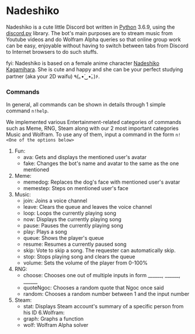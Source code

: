 # Nadeshiko

Nadeshiko is a cute little Discord bot written in [Python](https://www.python.org "Python homepage") 3.6.9, using the [discord.py](https://github.com/Rapptz/discord.py) library. The bot's main purposes are to stream music from Youtube videos and do Wolfram Alpha queries so that online group work can be easy, enjoyable without having to switch between tabs from Discord to Internet browsers to do such stuffs.  

fyi: Nadeshiko is based on a female anime character [Nadeshiko Kagamihara](https://yuru-camp.fandom.com/wiki/Nadeshiko_Kagamihara). She is cute and happy and she can be your perfect studying partner (aka your 2D waifu) ٩(｡•́‿•̀｡)۶.

### Commands

In general, all commands can be shown in details through 1 simple command `n!help`. 

We implemented various Entertainment-related categories of commands such as Meme, RNG, Steam along with our 2 most important categories Music and Wolfram. To use any of them, input a command in the form `n!<One of the options below>`

1. Fun:
    - ava:       Gets and displays the mentioned user's avatar
    - fake:      Changes the bot's name and avatar to the same as the one mentioned
2. Meme:
    - memedog:   Replaces the dog's face with mentioned user's avatar
    - memestep:  Steps on mentioned user's face
3. Music:
    - join:      Joins a voice channel
    - leave:     Clears the queue and leaves the voice channel
    - loop:      Loops the currently playing song
    - now:       Displays the currently playing song
    - pause:     Pauses the currently playing song
    - play:      Plays a song
    - queue:     Shows the player's queue
    - resume:    Resumes a currently paused song
    - skip:      Vote to skip a song. The requester can automatically skip.
    - stop:      Stops playing song and clears the queue
    - volume:    Sets the volume of the player from 0-100%
4. RNG:
    - choose:    Chooses one out of multiple inputs in form ______, ______, ______
    - quoteNgoc: Chooses a random quote that Ngoc once said
    - random:    Chooses a random number between 1 and the input number
5. Steam:
    - stat:      Displays Steam account's summary of a specific person from his ID
6.Wolfram:
    - graph:     Graphs a function
    - wolf:      Wolfram Alpha solver 

